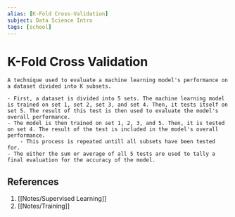 ```yaml
---
alias: [K-Fold Cross-Validation]
subject: Data Science Intro
tags: [school]
---
```

# K-Fold Cross Validation


```ad-note
A technique used to evaluate a machine learning model's performance on a dataset divided into K subsets.
```

```ad-example
- First, a dataset is divided into 5 sets. The machine learning model is trained on set 1, set 2, set 3, and set 4. Then, it tests itself on set 5. The result of this test is then used to evaluate the model's overall performance.
- The model is then trained on set 1, 2, 3, and 5. Then, it is tested on set 4. The result of the test is included in the model's overall performance.
	- This process is repeated untill all subsets have been tested for.
- The either the sum or average of all 5 tests are used to tally a final evaluation for the accuracy of the model.
```

## References
1. [[Notes/Supervised Learning]]
2. [[Notes/Training]]